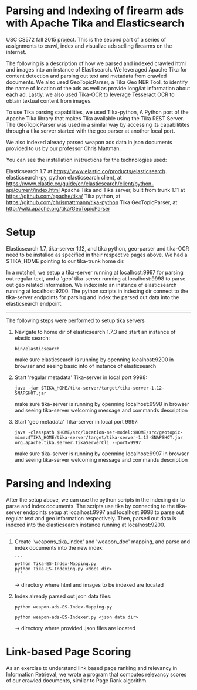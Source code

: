 Parsing and Indexing of firearm ads with Apache Tika and Elasticsearch
======================================================================

USC CS572 fall 2015 project. This is the second part of a series of assignments to crawl, index and visualize ads selling firearms on the internet.

The following is a description of how we parsed and indexed crawled html and images into an instance of Elastisearch. We leveraged Apache Tika
for content detection and parsing out text and metadata from crawled documents. We also used GeoTopicParser, a Tika Geo NER Tool, to 
identify the name of location of the ads as well as provide long/lat information about each ad. Lastly, we also used Tika-OCR to leverage
Tesseract OCR to obtain textual content from images. 

To use Tika parsing capabilities, we used Tika-python, A Python port of the Apache Tika library that makes Tika available using the Tika REST Server.
The GeoTopicParser was used in a similar way by accessing its capabilitites through a tika server started with the geo parser at another 
local port.

We also indexed already parsed weapon ads data in json documents provided to us by our professor Chris Mattman.

You can see the installation instructions for the technologies used:

Elasticsearch 1.7 at https://www.elastic.co/products/elasticsearch.
elasticsearch-py, python elasticsearch client, at https://www.elastic.co/guide/en/elasticsearch/client/python-api/current/index.html
Apache Tika and Tika server, built from trunk 1.11 at https://github.com/apache/tika/
Tika python, at https://github.com/chrismattmann/tika-python
Tika GeoTopicParser, at http://wiki.apache.org/tika/GeoTopicParser

Setup
=====

Elasticsearch 1.7, tika-server 1.12, and tika python, geo-parser and tika-OCR need to be installed as specified in their respective pages above.
We had a $TIKA_HOME pointing to our tika-trunk home dir. 

In a nutshell, we setup a tika-server running at localhost:9997 for parsing out regular text, and a 'geo' tika-server running at localhost:9998 to
parse out geo related information. We index into an instance of elasticsearch running at localhost:9200. The python scripts in indexing dir connect to the
tika-server endpoints for parsing and index the parsed out data into the elasticsearch endpoint.

-------------------------------------------------------------------------------------------------------------------------------------------------------

The following steps were performed to setup tika servers  

1. Navigate to home dir of elasticsearch 1.7.3 and start an instance of elastic search:

	`bin/elasticsearch`

	make sure elasticsearch is running by openning localhost:9200 in browser and seeing basic info of instance of elasticsearch

2. Start 'regular metadata' Tika-server in local port 9998:

	`java -jar $TIKA_HOME/tika-server/target/tika-server-1.12-SNAPSHOT.jar`

	make sure tika-server is running by openning localhost:9998 in browser and seeing tika-server welcoming message and commands description

3. Start 'geo metadata' Tika-server in local port 9997:
	```
	java -classpath $HOME/src/location-ner-model:$HOME/src/geotopic-mime:$TIKA_HOME/tika-server/target/tika-server-1.12-SNAPSHOT.jar  org.apache.tika.server.TikaServerCli --port=9997
	```

	make sure tika-server is running by openning localhost:9997 in browser and seeing tika-server welcoming message and commands description

Parsing and Indexing
====================

After the setup above, we can use the python scripts in the indexing dir to parse and index documents. The scripts use tika by connecting to the
tika-server endpoints setup at localhost:9997 and localhost:9998 to parse out regular text and geo information respectively. Then, parsed out
data is indexed into the elasticsearch instance running at localhost:9200.

-------------------------------------------------------------------------------------------------------------------------------------------------------

1. 	Create 'weapons_tika_index' and 'weapon_doc' mapping, and parse and index documents into the new index:

		```
		python Tika-ES-Index-Mapping.py
		python Tika-ES-Indexing.py <docs dir>
		```

	<docs dir> -> directory where html and images to be indexed are located


3. Index already parsed out json data files:
	
	```
	python weapon-ads-ES-Index-Mapping.py

	python weapon-ads-ES-Indexer.py <json data dir>

	```
	<json data dir> -> directory where provided .json files are located


Link-based Page Scoring
=======================

As an exercise to understand link based page ranking and relevancy in Information Retrieval, we wrote a program that computes relevancy
scores of our crawled documents, similar to Page Rank algorithm.




	
